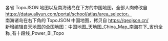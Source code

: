 各省 TopoJSON 地图以及南海诸岛在下方的中国地图，全部人肉修改自 https://datav.aliyun.com/portal/school/atlas/area_selector。<br>
南海诸岛在右下角的 TopoJSON 中国地图，拷贝自 https://geojson.cn/ <br>
新增编辑自天地图的全国地图：中国地图_天地图_China_Map_南海在下_省份全称_有十段线_Power_BI_Topo
